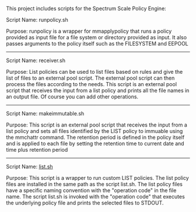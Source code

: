 This project includes scripts for the Spectrum Scale Policy Engine:

Script Name: runpolicy.sh

Purpose: runpolicy is a wrapper for mmapplypolicy that runs a policy provided as
input file for a file system or directory provided as input. It also passes
arguments to the policy itself such as the FILESYSTEM and EEPOOL

------------------------

Script Name: receiver.sh

Purpose: List policies can be used to list files based on rules and give the
list of files to an external pool script. The external pool script can then
process the files according to the needs. This script is an external pool script
that receives the input from a list policy and prints all the file names in an
output file. Of course you can add other operations.

------------------------

Script Name: makeimmutable.sh

Purpose: This script is an external pool script that receives the input from a
list policy and sets all files identified by the LIST policy to immuable using
the mmchattr command. The retention period is defined in the policy itself and
is applied to each file by setting the retention time to current date and time
plus retention period

------------------------

Script Name: [list.sh](list/README.md)

Purpose: This script is a wrapper to run custom LIST policies. The list
policy files are installed in the same path as the script list.sh. The list
policy files have a specific naming convention with the "operation code"
in the file name. The script list.sh is invoked with the "operation code"
that executes the underlying policy file and prints the selected files to
STDOUT.
